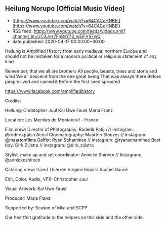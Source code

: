 ## Heilung Norupo [Official Music Video]
 - [https://www.youtube.com/watch?v=64CACoHNBEI](https://www.youtube.com/watch?v=64CACoHNBEI)
 - RSS feed: https://www.youtube.com/feeds/videos.xml?channel_id=UC3Jvz7FpBsY73_wEjFV67wQ
 - date published: 2020-04-17 00:00:00+00:00

Heilung is Amplified History from early medieval northern Europe and should not be mistaken for a modern political or religious statement of any kind. 

Remember, that we all are brothers
All people, beasts, trees and stone and wind
We all descend from the one great being
That was always there
Before people lived and named it
Before the first seed sprouted

https://www.facebook.com/amplifiedhistory

Credits:

Heilung:
Christopher Juul
Kai Uwe Faust
Maria Franz

Location: 
Les Menhirs de Monteneuf - France

Film crew:
Director of Photography: Roderik Patijn // instagram: @roderikpatijn
Aerial Cinematography: Maarten Slooves // instagram: @maartenfilms
Gaffer: Ryan Schaminee // instagram: @ryanschaminee
Best boy: Dirk Zijlstra // instagram: @dirk_zijlstra

Stylist, make up and set coordinator:
Annicke Shireen // Instagram: @annickeshireen

Catering crew:
David Thiérrée
Virginie Ropars
Rachel Daucé

Edit, Color, Audio, VFX:
Christopher Juul

Visual Artwork:
Kai Uwe Faust

Producer:
Maria Franz

Supported by:
Season of Mist and SCPP

Our heartfelt gratitude to the helpers on this side and the other side.

